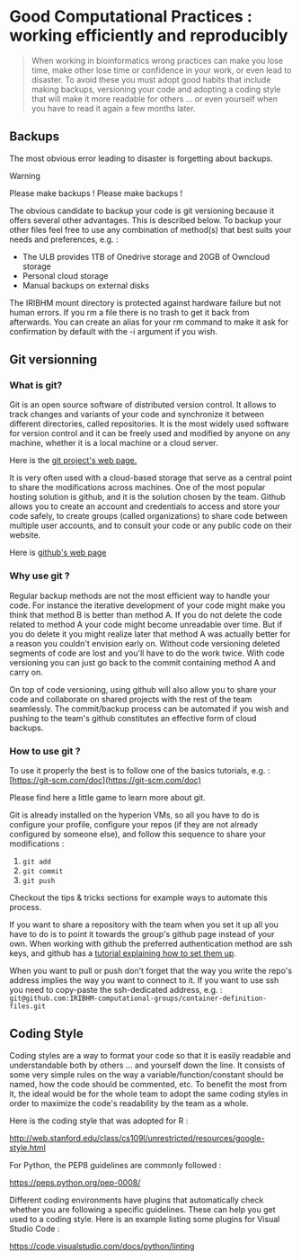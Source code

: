 # Good Computational Practices : working efficiently and reproducibly
> When working in bioinformatics wrong practices can make you lose time, make other lose time or confidence in your work, or even lead to disaster. To avoid these you must adopt good habits that include making backups, versioning your code and adopting a coding style that will make it more readable for others ... or even yourself when you have to read it again a few months later. 

## Backups
The most obvious error leading to disaster is forgetting about backups.

>[!WARNING]
>Please make backups !
>Please make backups !

The obvious candidate to backup your code is git versioning because it offers several other advantages. This is described below. To backup your other files feel free to use any combination of method(s) that best suits your needs and preferences, e.g. :
* The ULB provides 1TB of Onedrive storage and 20GB of Owncloud storage
* Personal cloud storage
* Manual backups on external disks

The IRIBHM mount directory is protected against hardware failure but not human errors. If you rm a file there is no trash to get it back from afterwards. You can create an alias for your rm command to make it ask for confirmation by default with the -i argument if you wish.

## Git versionning

### What is git?
Git is an open source software of distributed version control. It allows to track changes and variants of your code and synchronize it between different directories, called repositories. It is the most widely used software for version control and it can be freely used and modified by anyone on any machine, whether it is a local machine or a cloud server.

Here is the [git project's web page.](https://git-scm.com/)

It is very often used with a cloud-based storage that serve as a central point to share the modifications across machines. One of the most popular hosting solution is github, and it is the solution chosen by the team. Github allows you to create an account and credentials to access and store your code safely, to create groups (called organizations) to share code between multiple user accounts, and to consult your code or any public code on their website.

Here is [github's web page](https://github.com/)

### Why use git ?
Regular backup methods are not the most efficient way to handle your code. For instance the iterative development of your code might make you think that method B is better than method A. If you do not delete the code related to method A your code might become unreadable over time. But if you do delete it you might realize later that method A was actually better for a reason you couldn't envision early on. Without code versioning deleted segments of code are lost and you'll have to do the work twice. With code versioning you can just go back to the commit containing method A and carry on.

On top of code versioning, using github will also allow you to share your code and collaborate on shared projects with the rest of the team seamlessly. The commit/backup process can be automated if you wish and pushing to the team's github constitutes an effective form of cloud backups.

### How to use git ?
To use it properly the best is to follow one of the basics tutorials, e.g. : [https://git-scm.com/doc](https://git-scm.com/doc)

Please find here a little game to learn more about git.

Git is already installed on the hyperion VMs, so all you have to do is configure your profile, configure your repos (if they are not already configured by someone else), and follow this sequence to share your modifications :

1. `git add`
2. `git commit`
2. `git push`

Checkout the tips & tricks sections for example ways to automate this process.

If you want to share a repository with the team when you set it up all you have to do is to point it towards the group's github page instead of your own. When working with github the preferred authentication method are ssh keys, and github has a [tutorial explaining how to set them up](https://docs.github.com/en/authentication/connecting-to-github-with-ssh/generating-a-new-ssh-key-and-adding-it-to-the-ssh-agent).

When you want to pull or push don't forget that the way you write the repo's address implies the way you want to connect to it. If you want to use ssh you need to copy-paste the ssh-dedicated address, e.g. : `git@github.com:IRIBHM-computational-groups/container-definition-files.git`

## Coding Style
Coding styles are a way to format your code so that it is easily readable and understandable both by others ... and yourself down the line. It consists of some very simple rules on the way a variable/function/constant should be named, how the code should be commented, etc. To benefit the most from it, the ideal would be for the whole team to adopt the same coding styles in order to maximize the code's readability by the team as a whole.

Here is the coding style that was adopted for R :

http://web.stanford.edu/class/cs109l/unrestricted/resources/google-style.html

For Python, the PEP8 guidelines are commonly followed :

https://peps.python.org/pep-0008/

Different coding environments have plugins that automatically check whether you are following a specific guidelines. These can help you get used to a coding style. Here is an example listing some plugins for Visual Studio Code :

https://code.visualstudio.com/docs/python/linting